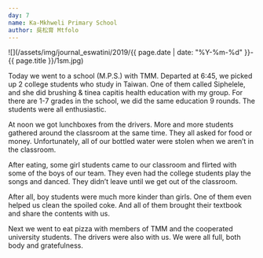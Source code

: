 ```yaml
---
day: 7
name: Ka-Mkhweli Primary School
author: 吳松育 Mtfolo
---
```

![](/assets/img/journal_eswatini/2019/{{ page.date | date: "%Y-%m-%d" }}-{{ page.title }}/1sm.jpg)

Today we went to a school (M.P.S.) with TMM. Departed at 6:45, we picked up 2 college students who study in Taiwan. One of them called Siphelele, and she did brushing & tinea capitis health education with my group. For there are 1-7 grades in the school, we did the same education 9 rounds. The students were all enthusiastic.

At noon we got lunchboxes from the drivers. More and more students gathered around the classroom at the same time. They all asked for food or money. Unfortunately, all of our bottled water were stolen when we aren’t in the classroom.

After eating, some girl students came to our classroom and flirted with some of the boys of our team. They even had the college students play the songs and danced. They didn’t leave until we get out of the classroom.

After all, boy students were much more kinder than girls. One of them even helped us clean the spoiled coke. And all of them brought their textbook and share the contents with us.

Next we went to eat pizza with members of TMM and the cooperated university students. The drivers were also with us. We were all full, both body and gratefulness.